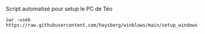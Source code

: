 Script automatisé pour setup le PC de Téo

 ```
 iwr -useb https://raw.githubusercontent.com/haysberg/winblows/main/setup_windows.ps1|iex
 ```

 